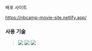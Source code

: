 

배포 사이트

<a href="https://nbcamp-movie-site.netlify.app/" target="_blank">https://nbcamp-movie-site.netlify.app/</a>

### 사용 기술
> <span><img src="https://img.shields.io/badge/html5-E34F26?style=for-the-badge&logo=html5&logoColor=white"></span> <span><img src="https://img.shields.io/badge/css-1572B6?style=for-the-badge&logo=css3&logoColor=white"></span> <span><img src="https://img.shields.io/badge/javascript-F7DF1E?style=for-the-badge&logo=javascript&logoColor=black"></span>



